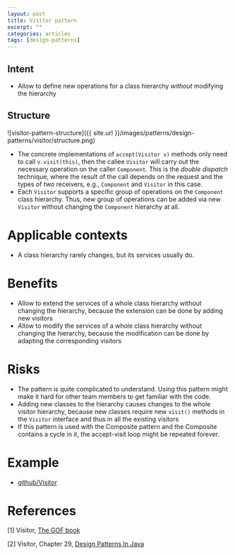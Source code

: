 ```yaml
---
layout: post
title: Visitor pattern
excerpt: ""
categories: articles
tags: [design-patterns]
---
```


## Intent

- Allow to define new operations for a class hierarchy _without_ modifying the hierarchy

## Structure

![visitor-pattern-structure]({{ site.url }}/images/patterns/design-patterns/visitor/structure.png)

- The concrete implementations of `accept(Visitor v)` methods only need to call `v.visit(this)`, then the callee `Visitor` will carry out the necessary operation on the caller `Component`. This is the _double dispatch_ technique, where the result of the call depends on the request and the types of _two_ receivers, e.g., `Component` and `Visitor` in this case.
- Each `Visitor` supports a specific group of operations on the `Component` class hierarchy. Thus, new group of operations can be added via new `Visitor` without changing the `Component` hierarchy at all.

# Applicable contexts

- A class hierarchy rarely changes, but its services usually do.

# Benefits

- Allow to extend the services of a whole class hierarchy without changing the hierarchy, because the extension can be done by adding new visitors
- Allow to modify the services of a whole class hierarchy without changing the hierarchy, because the modification can be done by adapting the corresponding visitors

# Risks

- The pattern is quite complicated to understand. Using this pattern might make it hard for other team members to get familiar with the code.
- Adding new classes to the hierarchy causes changes to the whole visitor hierarchy, because new classes require new `visit()` methods in the `Visitor` interface and thus in all the existing visitors
- If this pattern is used with the Composite pattern and the Composite contains a cycle in it, the accept-visit loop might be repeated forever.

# Example

- [github/Visitor](https://github.com/khanhpdt/design-patterns/tree/master/src/main/java/vn/khanhpdt/playgrounds/designpatterns/visitor)

# References

[1] Visitor, [The GOF book](https://amzn.com/0201633612)

[2] Visitor, Chapter 29, [Design Patterns In Java](https://amzn.com/0321333020)
